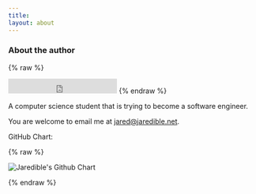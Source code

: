 ```yaml
---
title:
layout: about
---
```


### About the author

{% raw %}
<iframe src="https://ghbtns.com/github-btn.html?user=Jaredible&type=follow&count=true&size=large" frameborder="0" scrolling="0" width="220px" height="30px"></iframe>
{% endraw %}

A computer science student that is trying to become a software engineer.

You are welcome to email me at <jared@jaredible.net>.

GitHub Chart:

{% raw %}
<p><img src="http://ghchart.rshah.org/Jaredible" alt="Jaredible's Github Chart" /></p>
{% endraw %}

